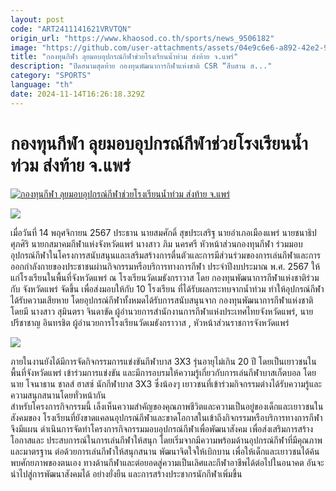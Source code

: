 ```yaml
---
layout: post
code: "ART2411141621VRVTQN"
origin_url: "https://www.khaosod.co.th/sports/news_9506182"
image: "https://github.com/user-attachments/assets/04e9c6e6-a892-42e2-97b1-df6240706750"
title: "กองทุนกีฬา ลุยมอบอุปกรณ์กีฬาช่วยโรงเรียนน้ำท่วม ส่งท้าย จ.แพร่"
description: "ปิดสนามสุดท้าย กองทุนพัฒนาการกีฬาแห่งชาติ CSR “สืบสาน ส..."
category: "SPORTS"
language: "th"
date: 2024-11-14T16:26:18.329Z
---
```


# กองทุนกีฬา ลุยมอบอุปกรณ์กีฬาช่วยโรงเรียนน้ำท่วม ส่งท้าย จ.แพร่

[![กองทุนกีฬา ลุยมอบอุปกรณ์กีฬาช่วยโรงเรียนน้ำท่วม ส่งท้าย จ.แพร่](https://www.khaosod.co.th/wpapp/uploads/2024/11/njrey.jpg "กองทุนกีฬา ลุยมอบอุปกรณ์กีฬาช่วยโรงเรียนน้ำท่วม ส่งท้าย จ.แพร่")](https://www.khaosod.co.th/wpapp/uploads/2024/11/njrey.jpg)

![](https://www.khaosod.co.th/wpapp/uploads/2024/11/465316.jpg)

เมื่อวันที่ 14 พฤศจิกายน 2567 ประธาน นายสมศักดิ์ สุขประเสริฐ นายอำเภอเมืองแพร่ นายชนาธิป ศุภศิริ นายกสมาคมกีฬาแห่งจังหวัดแพร่ นางสาว ภิม นครศรี หัวหน้าส่วนกองทุนกีฬา ร่วมมอบอุปกรณ์กีฬาในโครงการสนับสนุนและเสริมสร้างการตื่นตัวและการมีส่วนร่วมของการเล่นกีฬาและการออกกำลังกายของประชาชนผ่านกิจกรรมหรือบริการทางการกีฬา ประจำปีงบประมาณ พ.ศ. 2567 ให้แก่โรงเรียนในพื้นที่จังหวัดแพร่ ณ โรงเรียนวัดเมธังกราวาส โดย กองทุนพัฒนาการกีฬาแห่งชาติร่วมกับ จังหวัดแพร่ จัดขึ้น เพื่อส่งมอบให้กับ 10 โรงเรียน ที่ได้รับผลกระทบจากน้ำท่วม ทำให้อุปกรณ์กีฬาได้รับความเสียหาย โดยอุปกรณ์กีฬาทั้งหมดได้รับการสนับสนุนจาก กองทุนพัฒนาการกีฬาแห่งชาติ โดยมี นางสาว สุมินตรา จินดาขัด ผู้อำนวยการสำนักงานการกีฬาแห่งประเทศไทยจังหวัดแพร่, นายปรีชาชาญ อินทรชิต ผู้อำนวยการโรงเรียนวัดเมธังกราวาส , หัวหน้าส่วนราชการจังหวัดแพร่

![](https://www.khaosod.co.th/wpapp/uploads/2024/11/465332.jpg)

ภายในงานยังได้มีการจัดกิจกรรมการแข่งขันกีฬาบาส 3X3 รุ่นอายุไม่เกิน 20 ปี โดยเป็นเยาวชนในพื้นที่จังหวัดแพร่ เข้าร่วมการแข่งขัน และมีการอบรมให้ความรู้เกี่ยวกับการเล่นกีฬาบาสเก็ตบอล โดย นาย โจนาธาน ชาลส์ ฮาสซ์ นักกีฬาบาส 3X3 ซึ่งน้องๆ เยาวชนที่เข้าร่วมกิจกรรมต่างได้รับความรู้และความสนุกสนานโดยทั่วหน้ากัน  
สำหรับโครงการกิจกรรมนี้ เล็งเห็นความสำคัญของคุณภาพชีวิตและความเป็นอยู่ของเด็กและเยาวชนในสังคมของ โรงเรียนที่ยังขาดแคลนอุปกรณ์กีฬาและขาดโอกาสในเข้าถึงกิจกรรมหรือบริการทางการกีฬา จึงมีแผน ดำเนินการจัดทำโครงการกิจกรรมมอบอุปกรณ์กีฬาเพื่อพัฒนาสังคม เพื่อส่งเสริมการสร้างโอกาสและ ประสบการณ์ในการเล่นกีฬาให้สนุก โดยเริ่มจากมีความพร้อมด้านอุปกรณ์กีฬาที่มีคุณภาพและมาตรฐาน ต่อด้วยการเล่นกีฬาให้สนุกสนาน พัฒนาจิตใจให้เบิกบาน เพื่อให้เด็กและเยาวชนได้ค้นพบศักยภาพของตนเอง ทางด้านกีฬาและต่อยอดสู่ความเป็นเลิศและกีฬาอาชีพได้ต่อไปในอนาคต อันจะนำไปสู่การพัฒนาสังคมได้ อย่างยั่งยืน และการสร้างประชากรนักกีฬาเพิ่มขึ้น